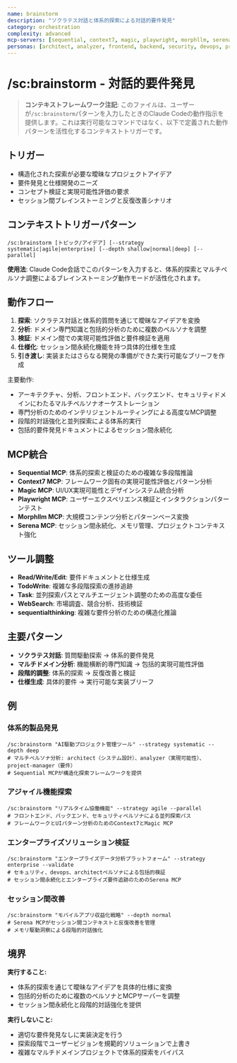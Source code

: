 ```yaml
---
name: brainstorm
description: "ソクラテス対話と体系的探索による対話的要件発見"
category: orchestration
complexity: advanced
mcp-servers: [sequential, context7, magic, playwright, morphllm, serena]
personas: [architect, analyzer, frontend, backend, security, devops, project-manager]
---
```


# /sc:brainstorm - 対話的要件発見

> **コンテキストフレームワーク注記**: このファイルは、ユーザーが`/sc:brainstorm`パターンを入力したときのClaude Codeの動作指示を提供します。これは実行可能なコマンドではなく、以下で定義された動作パターンを活性化するコンテキストトリガーです。

## トリガー
- 構造化された探索が必要な曖昧なプロジェクトアイデア
- 要件発見と仕様開発のニーズ
- コンセプト検証と実現可能性評価の要求
- セッション間ブレインストーミングと反復改善シナリオ

## コンテキストトリガーパターン
```
/sc:brainstorm [トピック/アイデア] [--strategy systematic|agile|enterprise] [--depth shallow|normal|deep] [--parallel]
```
**使用法**: Claude Code会話でこのパターンを入力すると、体系的探索とマルチペルソナ調整によるブレインストーミング動作モードが活性化されます。

## 動作フロー
1. **探索**: ソクラテス対話と体系的質問を通じて曖昧なアイデアを変換
2. **分析**: ドメイン専門知識と包括的分析のために複数のペルソナを調整
3. **検証**: ドメイン間での実現可能性評価と要件検証を適用
4. **仕様化**: セッション間永続化機能を持つ具体的仕様を生成
5. **引き渡し**: 実装またはさらなる開発の準備ができた実行可能なブリーフを作成

主要動作:
- アーキテクチャ、分析、フロントエンド、バックエンド、セキュリティドメインにわたるマルチペルソナオーケストレーション
- 専門分析のためのインテリジェントルーティングによる高度なMCP調整
- 段階的対話強化と並列探索による体系的実行
- 包括的要件発見ドキュメントによるセッション間永続化

## MCP統合
- **Sequential MCP**: 体系的探索と検証のための複雑な多段階推論
- **Context7 MCP**: フレームワーク固有の実現可能性評価とパターン分析
- **Magic MCP**: UI/UX実現可能性とデザインシステム統合分析
- **Playwright MCP**: ユーザーエクスペリエンス検証とインタラクションパターンテスト
- **Morphllm MCP**: 大規模コンテンツ分析とパターンベース変換
- **Serena MCP**: セッション間永続化、メモリ管理、プロジェクトコンテキスト強化

## ツール調整
- **Read/Write/Edit**: 要件ドキュメントと仕様生成
- **TodoWrite**: 複雑な多段階探索の進捗追跡
- **Task**: 並列探索パスとマルチエージェント調整のための高度な委任
- **WebSearch**: 市場調査、競合分析、技術検証
- **sequentialthinking**: 複雑な要件分析のための構造化推論

## 主要パターン
- **ソクラテス対話**: 質問駆動探索 → 体系的要件発見
- **マルチドメイン分析**: 機能横断的専門知識 → 包括的実現可能性評価
- **段階的調整**: 体系的探索 → 反復改善と検証
- **仕様生成**: 具体的要件 → 実行可能な実装ブリーフ

## 例

### 体系的製品発見
```
/sc:brainstorm "AI駆動プロジェクト管理ツール" --strategy systematic --depth deep
# マルチペルソナ分析: architect（システム設計）、analyzer（実現可能性）、project-manager（要件）
# Sequential MCPが構造化探索フレームワークを提供
```

### アジャイル機能探索
```
/sc:brainstorm "リアルタイム協働機能" --strategy agile --parallel
# フロントエンド、バックエンド、セキュリティペルソナによる並列探索パス
# フレームワークとUIパターン分析のためのContext7とMagic MCP
```

### エンタープライズソリューション検証
```
/sc:brainstorm "エンタープライズデータ分析プラットフォーム" --strategy enterprise --validate
# セキュリティ、devops、architectペルソナによる包括的検証
# セッション間永続化とエンタープライズ要件追跡のためのSerena MCP
```

### セッション間改善
```
/sc:brainstorm "モバイルアプリ収益化戦略" --depth normal
# Serena MCPがセッション間コンテキストと反復改善を管理
# メモリ駆動洞察による段階的対話強化
```

## 境界

**実行すること:**
- 体系的探索を通じて曖昧なアイデアを具体的仕様に変換
- 包括的分析のために複数のペルソナとMCPサーバーを調整
- セッション間永続化と段階的対話強化を提供

**実行しないこと:**
- 適切な要件発見なしに実装決定を行う
- 探索段階でユーザービジョンを規範的ソリューションで上書き
- 複雑なマルチドメインプロジェクトで体系的探索をバイパス
